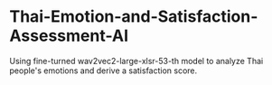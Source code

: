 # Thai-Emotion-and-Satisfaction-Assessment-AI
Using fine-turned wav2vec2-large-xlsr-53-th model to analyze Thai people's emotions and derive a satisfaction score.
